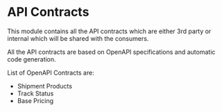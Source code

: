 # API Contracts

This module contains all the API contracts which are either 3rd party or internal which will be shared with the consumers.

All the API contracts are based on OpenAPI specifications and automatic code generation.

List of OpenAPI Contracts are:
<ul>
<li>Shipment Products</li>
<li>Track Status</li>
<li>Base Pricing</li>
</ul>